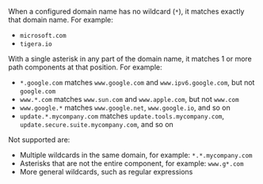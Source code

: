 When a configured domain name has no wildcard (`*`), it matches exactly that domain name.  For example:

- `microsoft.com`
- `tigera.io`

With a single asterisk in any part of the domain name, it matches 1 or more path components at that position.  For example:

- `*.google.com` matches `www.google.com` and `www.ipv6.google.com`, but not `google.com`
- `www.*.com` matches `www.sun.com` and `www.apple.com`, but not `www.com`
- `www.google.*` matches `www.google.net`, `www.google.io`, and so on
- `update.*.mycompany.com` matches `update.tools.mycompany.com`, `update.secure.suite.mycompany.com`, and so on

Not supported are:

- Multiple wildcards in the same domain, for example: `*.*.mycompany.com`
- Asterisks that are not the entire component, for example: `www.g*.com`
- More general wildcards, such as regular expressions
